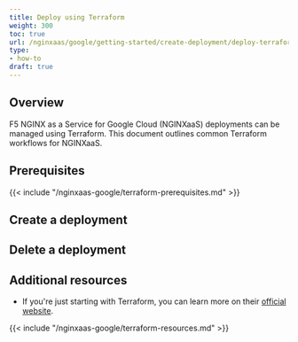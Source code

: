 ```yaml
---
title: Deploy using Terraform
weight: 300
toc: true
url: /nginxaas/google/getting-started/create-deployment/deploy-terraform/
type:
- how-to
draft: true
---
```


## Overview

F5 NGINX as a Service for Google Cloud (NGINXaaS) deployments can be managed using Terraform. This document outlines common Terraform workflows for NGINXaaS.

## Prerequisites

{{< include "/nginxaas-google/terraform-prerequisites.md" >}}

## Create a deployment


## Delete a deployment


## Additional resources

- If you're just starting with Terraform, you can learn more on their [official website](https://www.terraform.io/).

{{< include "/nginxaas-google/terraform-resources.md" >}}